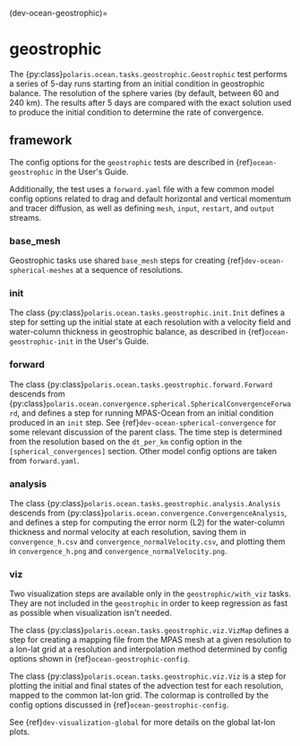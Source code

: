 (dev-ocean-geostrophic)=

# geostrophic

The {py:class}`polaris.ocean.tasks.geostrophic.Geostrophic`
test performs a series of 5-day runs starting from an initial condition in
geostrophic balance.  The resolution of the sphere varies (by default, between
60 and 240 km).  The results after 5 days are compared with the exact solution
used to produce the initial condition to determine the rate of convergence.

## framework

The config options for the `geostrophic` tests are described in 
{ref}`ocean-geostrophic` in the User's Guide.

Additionally, the test uses a `forward.yaml` file with a few common
model config options related to drag and default horizontal and
vertical momentum and tracer diffusion, as well as defining `mesh`, `input`,
`restart`, and `output` streams.

### base_mesh

Geostrophic tasks use shared `base_mesh` steps for creating
{ref}`dev-ocean-spherical-meshes` at a sequence of resolutions.

### init

The class {py:class}`polaris.ocean.tasks.geostrophic.init.Init`
defines a step for setting up the initial state at each resolution with a
velocity field and water-column thickness in geostrophic balance, as described
in {ref}`ocean-geostrophic-init` in the User's Guide.

### forward

The class {py:class}`polaris.ocean.tasks.geostrophic.forward.Forward`
descends from {py:class}`polaris.ocean.convergence.spherical.SphericalConvergenceForward`,
and defines a step for running MPAS-Ocean from an initial condition produced in
an `init` step. See {ref}`dev-ocean-spherical-convergence` for some relevant
discussion of the parent class. The time step is determined from the resolution
based on the `dt_per_km` config option in the `[spherical_convergences]` 
section.  Other model config options are taken from `forward.yaml`.

### analysis

The class {py:class}`polaris.ocean.tasks.geostrophic.analysis.Analysis`
descends from
{py:class}`polaris.ocean.convergence.ConvergenceAnalysis`,
and defines a step for computing the error norm (L2) for the water-column
thickness and normal velocity at each resolution, saving them in
`convergence_h.csv` and `convergence_normalVelocity.csv`, and plotting them
in `convergence_h.png` and `convergence_normalVelocity.png`.

### viz

Two visualization steps are available only in the `geostrophic/with_viz`
tasks.  They are not included in the `geostrophic` in order to keep regression
as fast as possible when visualization isn't needed.

The class {py:class}`polaris.ocean.tasks.geostrophic.viz.VizMap`
defines a step for creating a mapping file from the MPAS mesh at a given
resolution to a lon-lat grid at a resolution and interpolation method 
determined by config options shown in {ref}`ocean-geostrophic-config`.

The class {py:class}`polaris.ocean.tasks.geostrophic.viz.Viz`
is a step for plotting the initial and final states of the advection test for
each resolution, mapped to the common lat-lon grid.  The colormap is controlled
by the config options discussed in {ref}`ocean-geostrophic-config`.

See {ref}`dev-visualization-global` for more details on the global lat-lon
plots.
